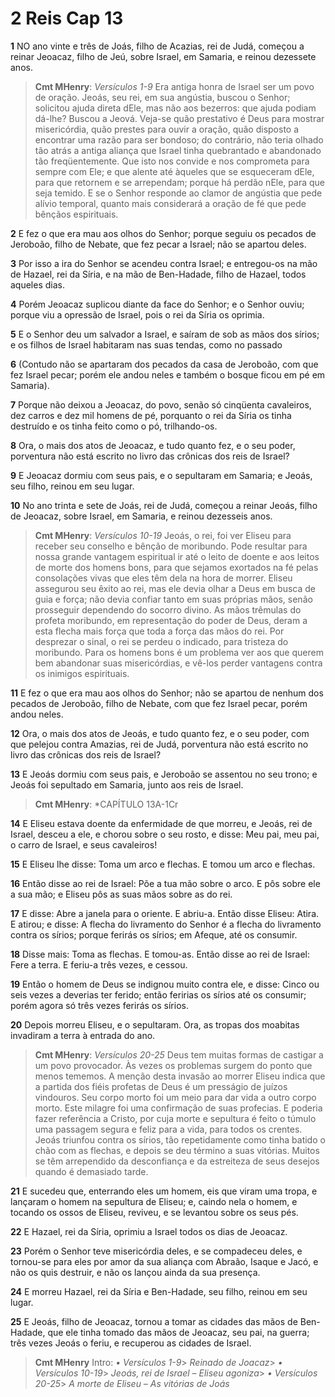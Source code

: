 # 2 Reis Cap 13

**1** 	NO ano vinte e três de Joás, filho de Acazias, rei de Judá, começou a reinar Jeoacaz, filho de Jeú, sobre Israel, em Samaria, e reinou dezessete anos.

> **Cmt MHenry**: *Versículos 1-9* Era antiga honra de Israel ser um povo de oração. Jeoás, seu rei, em sua angústia, buscou o Senhor; solicitou ajuda direta dEle, mas não aos bezerros: que ajuda podiam dá-lhe? Buscou a Jeová. Veja-se quão prestativo é Deus para mostrar misericórdia, quão prestes para ouvir a oração, quão disposto a encontrar uma razão para ser bondoso; do contrário, não teria olhado tão atrás a antiga aliança que Israel tinha quebrantado e abandonado tão freqüentemente. Que isto nos convide e nos comprometa para sempre com Ele; e que alente até àqueles que se esqueceram dEle, para que retornem e se arrependam; porque há perdão nEle, para que seja temido. E se o Senhor responde ao clamor de angústia que pede alívio temporal, quanto mais considerará a oração de fé que pede bênçãos espirituais.

**2** 	E fez o que era mau aos olhos do Senhor; porque seguiu os pecados de Jeroboão, filho de Nebate, que fez pecar a Israel; não se apartou deles.

**3** 	Por isso a ira do Senhor se acendeu contra Israel; e entregou-os na mão de Hazael, rei da Síria, e na mão de Ben-Hadade, filho de Hazael, todos aqueles dias.

**4** 	Porém Jeoacaz suplicou diante da face do Senhor; e o Senhor ouviu; porque viu a opressão de Israel, pois o rei da Síria os oprimia.

**5** 	E o Senhor deu um salvador a Israel, e saíram de sob as mãos dos sírios; e os filhos de Israel habitaram nas suas tendas, como no passado

**6** 	(Contudo não se apartaram dos pecados da casa de Jeroboão, com que fez Israel pecar; porém ele andou neles e também o bosque ficou em pé em Samaria).

**7** 	Porque não deixou a Jeoacaz, do povo, senão só cinqüenta cavaleiros, dez carros e dez mil homens de pé, porquanto o rei da Síria os tinha destruído e os tinha feito como o pó, trilhando-os.

**8** 	Ora, o mais dos atos de Jeoacaz, e tudo quanto fez, e o seu poder, porventura não está escrito no livro das crônicas dos reis de Israel?

**9** 	E Jeoacaz dormiu com seus pais, e o sepultaram em Samaria; e Jeoás, seu filho, reinou em seu lugar.

**10** 	No ano trinta e sete de Joás, rei de Judá, começou a reinar Jeoás, filho de Jeoacaz, sobre Israel, em Samaria, e reinou dezesseis anos.

> **Cmt MHenry**: *Versículos 10-19* Jeoás, o rei, foi ver Eliseu para receber seu conselho e bênção de moribundo. Pode resultar para nossa grande vantagem espiritual ir até o leito de doente e aos leitos de morte dos homens bons, para que sejamos exortados na fé pelas consolações vivas que eles têm dela na hora de morrer. Eliseu assegurou seu êxito ao rei, mas ele devia olhar a Deus em busca de guia e força; não devia confiar tanto em suas próprias mãos, senão prosseguir dependendo do socorro divino. As mãos trêmulas do profeta moribundo, em representação do poder de Deus, deram a esta flecha mais força que toda a força das mãos do rei. Por desprezar o sinal, o rei se perdeu o indicado, para tristeza do moribundo. Para os homens bons é um problema ver aos que querem bem abandonar suas misericórdias, e vê-los perder vantagens contra os inimigos espirituais.

**11** 	E fez o que era mau aos olhos do Senhor; não se apartou de nenhum dos pecados de Jeroboão, filho de Nebate, com que fez Israel pecar, porém andou neles.

**12** 	Ora, o mais dos atos de Jeoás, e tudo quanto fez, e o seu poder, com que pelejou contra Amazias, rei de Judá, porventura não está escrito no livro das crônicas dos reis de Israel?

**13** 	E Jeoás dormiu com seus pais, e Jeroboão se assentou no seu trono; e Jeoás foi sepultado em Samaria, junto aos reis de Israel.

> **Cmt MHenry**: *CAPÍTULO 13A-1Cr

**14** 	E Eliseu estava doente da enfermidade de que morreu, e Jeoás, rei de Israel, desceu a ele, e chorou sobre o seu rosto, e disse: Meu pai, meu pai, o carro de Israel, e seus cavaleiros!

**15** 	E Eliseu lhe disse: Toma um arco e flechas. E tomou um arco e flechas.

**16** 	Então disse ao rei de Israel: Põe a tua mão sobre o arco. E pôs sobre ele a sua mão; e Eliseu pôs as suas mãos sobre as do rei.

**17** 	E disse: Abre a janela para o oriente. E abriu-a. Então disse Eliseu: Atira. E atirou; e disse: A flecha do livramento do Senhor é a flecha do livramento contra os sírios; porque ferirás os sírios; em Afeque, até os consumir.

**18** 	Disse mais: Toma as flechas. E tomou-as. Então disse ao rei de Israel: Fere a terra. E feriu-a três vezes, e cessou.

**19** 	Então o homem de Deus se indignou muito contra ele, e disse: Cinco ou seis vezes a deverias ter ferido; então feririas os sírios até os consumir; porém agora só três vezes ferirás os sírios.

**20** 	Depois morreu Eliseu, e o sepultaram. Ora, as tropas dos moabitas invadiram a terra à entrada do ano.

> **Cmt MHenry**: *Versículos 20-25* Deus tem muitas formas de castigar a um povo provocador. Às vezes os problemas surgem do ponto que menos tememos. A menção desta invasão ao morrer Eliseu indica que a partida dos fiéis profetas de Deus é um presságio de juízos vindouros. Seu corpo morto foi um meio para dar vida a outro corpo morto. Este milagre foi uma confirmação de suas profecias. E poderia fazer referência a Cristo, por cuja morte e sepultura é feito o túmulo uma passagem segura e feliz para a vida, para todos os crentes. Jeoás triunfou contra os sírios, tão repetidamente como tinha batido o chão com as flechas, e depois se deu término a suas vitórias. Muitos se têm arrependido da desconfiança e da estreiteza de seus desejos quando é demasiado tarde.

**21** 	E sucedeu que, enterrando eles um homem, eis que viram uma tropa, e lançaram o homem na sepultura de Eliseu; e, caindo nela o homem, e tocando os ossos de Eliseu, reviveu, e se levantou sobre os seus pés.

**22** 	E Hazael, rei da Síria, oprimiu a Israel todos os dias de Jeoacaz.

**23** 	Porém o Senhor teve misericórdia deles, e se compadeceu deles, e tornou-se para eles por amor da sua aliança com Abraão, Isaque e Jacó, e não os quis destruir, e não os lançou ainda da sua presença.

**24** 	E morreu Hazael, rei da Síria e Ben-Hadade, seu filho, reinou em seu lugar.

**25** 	E Jeoás, filho de Jeoacaz, tornou a tomar as cidades das mãos de Ben-Hadade, que ele tinha tomado das mãos de Jeoacaz, seu pai, na guerra; três vezes Jeoás o feriu, e recuperou as cidades de Israel.


> **Cmt MHenry** Intro: *• Versículos 1-9*> *Reinado de Joacaz*> *• Versículos 10-19*> *Jeoás, rei de Israel – Eliseu agoniza*> *• Versículos 20-25*> *A morte de Eliseu – As vitórias de Joás*